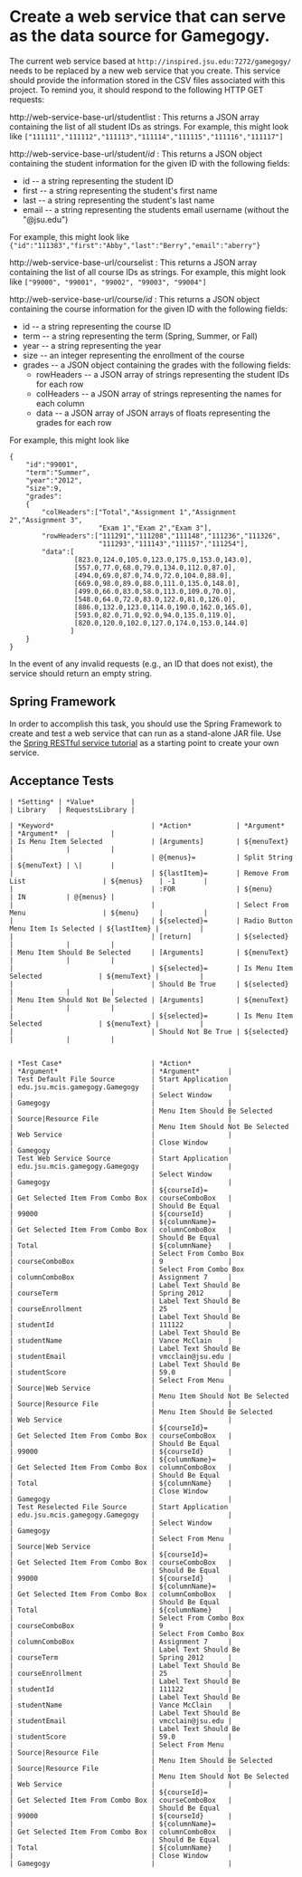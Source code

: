 # Create a web service that can serve as the data source for Gamegogy.

The current web service based at `http://inspired.jsu.edu:7272/gamegogy/` needs to be replaced by a new web service that you create. This service should provide the information stored in the CSV files associated with this project.
To remind you, it should respond to the following HTTP GET requests:

http://web-service-base-url/studentlist
: This returns a JSON array containing the list of all student IDs as strings. For example, this might look like
  `["111111","111112","111113","111114","111115","111116","111117"]`

http://web-service-base-url/student/*id*
: This returns a JSON object containing the student information for the given ID with the following fields:

  * id -- a string representing the student ID
  * first -- a string representing the student's first name
  * last -- a string representing the student's last name
  * email -- a string representing the students email username (without the "@jsu.edu")

  For example, this might look like
  `{"id":"111383","first":"Abby","last":"Berry","email":"aberry"}`

http://web-service-base-url/courselist
: This returns a JSON array containing the list of all course IDs as strings. For example, this might look like
  `["99000", "99001", "99002", "99003", "99004"]`

http://web-service-base-url/course/*id*
: This returns a JSON object containing the course information for the given ID with the following fields:

  * id -- a string representing the course ID
  * term -- a string representing the term (Spring, Summer, or Fall)
  * year -- a string representing the year
  * size -- an integer representing the enrollment of the course
  * grades -- a JSON object containing the grades with the following fields:
      * rowHeaders -- a JSON array of strings representing the student IDs for each row
      * colHeaders -- a JSON array of strings representing the names for each column
      * data -- a JSON array of JSON arrays of floats representing the grades for each row

For example, this might look like
  
    {
        "id":"99001",
        "term":"Summer",
        "year":"2012",
        "size":9,
        "grades":
        {
            "colHeaders":["Total","Assignment 1","Assignment 2","Assignment 3",
                          "Exam 1","Exam 2","Exam 3"],
            "rowHeaders":["111291","111208","111148","111236","111326",
                          "111293","111143","111157","111254"],
            "data":[
                    [823.0,124.0,105.0,123.0,175.0,153.0,143.0],
                    [557.0,77.0,68.0,79.0,134.0,112.0,87.0],
                    [494.0,69.0,87.0,74.0,72.0,104.0,88.0],
                    [669.0,98.0,89.0,88.0,111.0,135.0,148.0],
                    [499.0,66.0,83.0,58.0,113.0,109.0,70.0],
                    [548.0,64.0,72.0,83.0,122.0,81.0,126.0],
                    [886.0,132.0,123.0,114.0,190.0,162.0,165.0],
                    [593.0,82.0,71.0,92.0,94.0,135.0,119.0],
                    [820.0,120.0,102.0,127.0,174.0,153.0,144.0]
                   ]
        }
    } 

In the event of any invalid requests (e.g., an ID that does not exist), the service should return an empty string.


## Spring Framework

In order to accomplish this task, you should use the Spring Framework to create and test a web service that can run as a stand-alone JAR file. Use the [Spring RESTful service tutorial](https://spring.io/guides/gs/rest-service/) as a starting point to create your own service.

    
## Acceptance Tests
    
    | *Setting* | *Value*         |
    | Library   | RequestsLibrary |

    | *Keyword*                        | *Action*           | *Argument*                         | *Argument*  |          |
    | Is Menu Item Selected            | [Arguments]        | ${menuText}                        |             |          |
    |                                  | @{menus}=          | Split String                       | ${menuText} | \|       |
    |                                  | ${lastItem}=       | Remove From List                   | ${menus}    | -1       |
    |                                  | :FOR               | ${menu}                            | IN          | @{menus} |
    |                                  |                    | Select From Menu                   | ${menu}     |          |
    |                                  | ${selected}=       | Radio Button Menu Item Is Selected | ${lastItem} |          |
    |                                  | [return]           | ${selected}                        |             |          |
    | Menu Item Should Be Selected     | [Arguments]        | ${menuText}                        |             |          |
    |                                  | ${selected}=       | Is Menu Item Selected              | ${menuText} |          |
    |                                  | Should Be True     | ${selected}                        |             |          |
    | Menu Item Should Not Be Selected | [Arguments]        | ${menuText}                        |             |          |
    |                                  | ${selected}=       | Is Menu Item Selected              | ${menuText} |          |
    |                                  | Should Not Be True | ${selected}                        |             |          |


    | *Test Case*                      | *Action*                         | *Argument*                       | *Argument*       |
    | Test Default File Source         | Start Application                | edu.jsu.mcis.gamegogy.Gamegogy   |                  |
    |                                  | Select Window                    | Gamegogy                         |                  |
    |                                  | Menu Item Should Be Selected     | Source|Resource File             |                  |
    |                                  | Menu Item Should Not Be Selected | Web Service                      |                  |
    |                                  | Close Window                     | Gamegogy                         |                  |
    | Test Web Service Source          | Start Application                | edu.jsu.mcis.gamegogy.Gamegogy   |                  |
    |                                  | Select Window                    | Gamegogy                         |                  |
    |                                  | ${courseId}=                     | Get Selected Item From Combo Box | courseComboBox   |
    |                                  | Should Be Equal                  | 99000                            | ${courseId}      |
    |                                  | ${columnName}=                   | Get Selected Item From Combo Box | columnComboBox   |
    |                                  | Should Be Equal                  | Total                            | ${columnName}    |
    |                                  | Select From Combo Box            | courseComboBox                   | 9                |
    |                                  | Select From Combo Box            | columnComboBox                   | Assignment 7     |
    |                                  | Label Text Should Be             | courseTerm                       | Spring 2012      |
    |                                  | Label Text Should Be             | courseEnrollment                 | 25               |
    |                                  | Label Text Should Be             | studentId                        | 111122           |
    |                                  | Label Text Should Be             | studentName                      | Vance McClain    |
    |                                  | Label Text Should Be             | studentEmail                     | vmcclain@jsu.edu |
    |                                  | Label Text Should Be             | studentScore                     | 59.0             |
    |                                  | Select From Menu                 | Source|Web Service               |                  |
    |                                  | Menu Item Should Not Be Selected | Source|Resource File             |                  |
    |                                  | Menu Item Should Be Selected     | Web Service                      |                  |
    |                                  | ${courseId}=                     | Get Selected Item From Combo Box | courseComboBox   |
    |                                  | Should Be Equal                  | 99000                            | ${courseId}      |
    |                                  | ${columnName}=                   | Get Selected Item From Combo Box | columnComboBox   |
    |                                  | Should Be Equal                  | Total                            | ${columnName}    |
    |                                  | Close Window                     | Gamegogy                         |                  |
    | Test Reselected File Source      | Start Application                | edu.jsu.mcis.gamegogy.Gamegogy   |                  |
    |                                  | Select Window                    | Gamegogy                         |                  |
    |                                  | Select From Menu                 | Source|Web Service               |                  |
    |                                  | ${courseId}=                     | Get Selected Item From Combo Box | courseComboBox   |
    |                                  | Should Be Equal                  | 99000                            | ${courseId}      |
    |                                  | ${columnName}=                   | Get Selected Item From Combo Box | columnComboBox   |
    |                                  | Should Be Equal                  | Total                            | ${columnName}    |
    |                                  | Select From Combo Box            | courseComboBox                   | 9                |
    |                                  | Select From Combo Box            | columnComboBox                   | Assignment 7     |
    |                                  | Label Text Should Be             | courseTerm                       | Spring 2012      |
    |                                  | Label Text Should Be             | courseEnrollment                 | 25               |
    |                                  | Label Text Should Be             | studentId                        | 111122           |
    |                                  | Label Text Should Be             | studentName                      | Vance McClain    |
    |                                  | Label Text Should Be             | studentEmail                     | vmcclain@jsu.edu |
    |                                  | Label Text Should Be             | studentScore                     | 59.0             |
    |                                  | Select From Menu                 | Source|Resource File             |                  |
    |                                  | Menu Item Should Be Selected     | Source|Resource File             |                  |
    |                                  | Menu Item Should Not Be Selected | Web Service                      |                  |
    |                                  | ${courseId}=                     | Get Selected Item From Combo Box | courseComboBox   |
    |                                  | Should Be Equal                  | 99000                            | ${courseId}      |
    |                                  | ${columnName}=                   | Get Selected Item From Combo Box | columnComboBox   |
    |                                  | Should Be Equal                  | Total                            | ${columnName}    |
    |                                  | Close Window                     | Gamegogy                         |                  |
